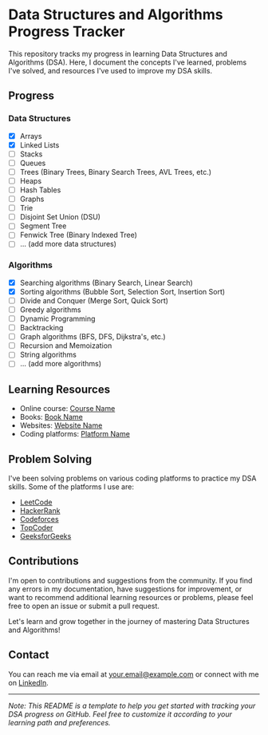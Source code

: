 # Data Structures and Algorithms Progress Tracker

This repository tracks my progress in learning Data Structures and Algorithms (DSA). Here, I document the concepts I've learned, problems I've solved, and resources I've used to improve my DSA skills.

## Progress

### Data Structures

- [x] Arrays
- [x] Linked Lists
- [ ] Stacks
- [ ] Queues
- [ ] Trees (Binary Trees, Binary Search Trees, AVL Trees, etc.)
- [ ] Heaps
- [ ] Hash Tables
- [ ] Graphs
- [ ] Trie
- [ ] Disjoint Set Union (DSU)
- [ ] Segment Tree
- [ ] Fenwick Tree (Binary Indexed Tree)
- [ ] ... (add more data structures)

### Algorithms

- [x] Searching algorithms (Binary Search, Linear Search)
- [x] Sorting algorithms (Bubble Sort, Selection Sort, Insertion Sort)
- [ ] Divide and Conquer (Merge Sort, Quick Sort)
- [ ] Greedy algorithms
- [ ] Dynamic Programming
- [ ] Backtracking
- [ ] Graph algorithms (BFS, DFS, Dijkstra's, etc.)
- [ ] Recursion and Memoization
- [ ] String algorithms
- [ ] ... (add more algorithms)

## Learning Resources

- Online course: [Course Name](course_link)
- Books: [Book Name](book_link)
- Websites: [Website Name](website_link)
- Coding platforms: [Platform Name](platform_link)

## Problem Solving

I've been solving problems on various coding platforms to practice my DSA skills. Some of the platforms I use are:

- [LeetCode](https://leetcode.com/)
- [HackerRank](https://www.hackerrank.com/)
- [Codeforces](https://codeforces.com/)
- [TopCoder](https://www.topcoder.com/)
- [GeeksforGeeks](https://www.geeksforgeeks.org/)

## Contributions

I'm open to contributions and suggestions from the community. If you find any errors in my documentation, have suggestions for improvement, or want to recommend additional learning resources or problems, please feel free to open an issue or submit a pull request.

Let's learn and grow together in the journey of mastering Data Structures and Algorithms!

## Contact

You can reach me via email at [your.email@example.com](mailto:your.email@example.com) or connect with me on [LinkedIn](https://www.linkedin.com/in/yourusername/).

---

*Note: This README is a template to help you get started with tracking your DSA progress on GitHub. Feel free to customize it according to your learning path and preferences.*
